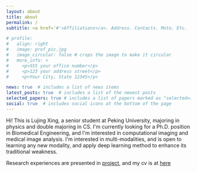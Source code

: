 ```yaml
---
layout: about
title: about
permalink: /
subtitle: <a href='#'>Affiliations</a>. Address. Contacts. Moto. Etc.

# profile:
#   align: right
#   image: prof_pic.jpg
#   image_circular: false # crops the image to make it circular
#   more_info: >
#     <p>555 your office number</p>
#     <p>123 your address street</p>
#     <p>Your City, State 12345</p>

news: true  # includes a list of news items
latest_posts: true  # includes a list of the newest posts
selected_papers: true # includes a list of papers marked as "selected={true}"
social: true  # includes social icons at the bottom of the page
---
```


Hi! This is Lujing Xing, a senior student at Peking University, majoring in physics and double majoring in CS. I'm currently looking for a Ph.D. position in Biomedical Engineering, and I'm interested in computational imaging and medical image analysis. I'm interested in multi-modalities, and is open to learning any new modality, and apply deep learning method to enhance its traditional weakness.

Research experiences are presented in [project](/al-folio/projects/), and my cv is at [here](/al-folio/cv/)